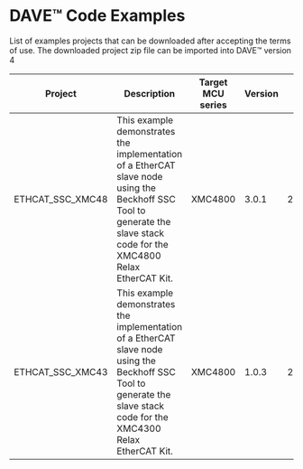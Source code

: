 # DAVE™ Code Examples
List of examples projects that can be downloaded after accepting the terms of use. The downloaded project zip file can be imported into DAVE™ version 4


| Project      | Description               | Target MCU series         |Version|Last update| Code example |
|------------|------------------------|---------------------|--|-|--|
|ETHCAT_SSC_XMC48 | This example demonstrates the implementation of a EtherCAT slave node using the Beckhoff SSC Tool to generate the slave stack code for the XMC4800 Relax EtherCAT Kit. | XMC4800 |3.0.1|21.02.2025| [Click here]() |
|ETHCAT_SSC_XMC43| This example demonstrates the implementation of a EtherCAT slave node using the Beckhoff SSC Tool to generate the slave stack code for the XMC4300 Relax EtherCAT Kit.| XMC4800 |1.0.3|21.02.2025| [Click here]() |


